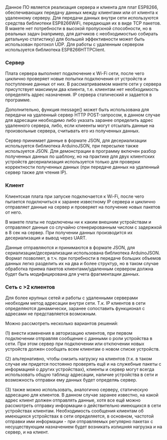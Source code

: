 Данное ПО является реализация сервера и клиента для плат ESP8266, обеспечивающих передачу данных между клиентами или от клиента к удаленному серверу. Для передачи данных внутри сети используются средства библиотеки ESP8266WiFi, передающая их в виде TCP пакетов. В макете нет потребности в высокой пропускной способности, но в реальных задач (например, для датчиков с необходимостью собирать детальную статистику) для большей эффективности может быть использован протокол UDP.
Для работы с удаленным сервером используется библиотека ESP8266HTTPClient. 

### Сервер
Плата сервера выполняет подключение к Wi-Fi сети, после чего циклично проверяет новые попытки подключения от устройств и поступление данных от них. В рассматриваемом макете сети у сервера присутствует максимум два клиента, т.е. клиентам нет необходимость определять адрес назначения.
IP сервера статический и задается в программе.

Дополнительно, функция message() может быть использована для передачи на удаленный сервер HTTP POST-запросом, в данном случае для адресации необходимо либо указать заранее определить адрес удаленного сервера, либо, если клиеенты могут отсылать данные на произвольные сервера, считывать его из полученных данных. 

Сервер принимает данные в формате JSON, для десериализации используется библиотека ArduinoJSON, при пересылке также используется JSON. Для демонстрации в программу включен разбор полученных данных по шаблону, но на практике для двух клиентских устройств десериализация используется только для проверки корректности полученных данных (при передаче данных на удаленный сервер также для чтения IP).

### Клиент
Клиентская плата при запуске подключается к Wi-Fi, после чего пытается подключиться к заранее известному IP сервера и циклично отправляет данные на сервер и проверяет на получение новых пакетов от него.

В макете платы не подключены ни к каким внешним устройствам и отправляют данные со случайно сгенерированным числом с задержкой в 8 сек на сервер. При получении данных производится их десериализация и вывод через UART.

Данные отправляются и принимаются в формате JSON, для сериализации/десериализации использована библиотека ArduinoJSON. Формат позволяет, в т.ч. при потребности в передаче больших объемов данных легко разделить их на два и более структур, но в таком случае обработка приема пакетов клиентами/удаленным сервером должна будет быть модифицирована для учета фрагментации данных.  

### Сеть с >2 клиентов

Для более крупных сетей и работы с удаленными серверами необходим метод адресации внутри сети. Т.к. IP клиентов в сети определяются динамически, заранее сопоставить функционал с адресами не представляется возможным.

Можно рассмотреть несколько вариантов решений: 

(1) внести изменения в авторизацию клиентов, при первом подключении отправляя сообщение с данными о роли устройства в сети. 
При этом сервер при подключении или отключении новых устройств должен сообщать всем клиентам о новом списке устройств.

(2) альтернативно, чтобы снизить нагрузку на клиентов (т.к. в таком случае им придется постоянно проверять ещё и на служебные пакеты с информацией о других устройствах), клиенты и сервер могут всегда использовать общую таблицу адресации, наличие устройства в сети и возможность отправки ему данных будет определяь сервер. 

(3) также можно использовать, аналогично серверу, статическую адресацию для клиентов. В данном случае заранее известно, на какой адрес клиент должен отправлять данные, хотя все ещё можно рассмотреть отправку информации о действительно имеющихся в сети устройствах клиентам.
Необходимость сообщения клиентам об имеющихся устройствах в сети определяется, в основном, частотой отправки ими информации - при отправляемых регулярно пакетах с несуществующим назначением будет возникать излишняя нагрузка и на сервер, и на клиент.
